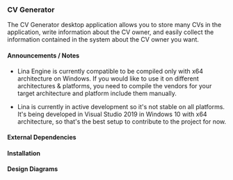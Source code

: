 ### CV Generator




The CV Generator desktop application allows you to store many CVs in the application, write information about the CV owner, and easily collect the information contained in the system about the CV owner you want.

#### Announcements / Notes

- Lina Engine is currently compatible to be compiled only with x64 architecture on Windows. If you would like to use it on different architectures & platforms, you need to compile the vendors for your target architecture and platform include them manually.

- Lina is currently in active development so it's not stable on all platforms. It's being developed in Visual Studio 2019 in Windows 10 with x64 architecture, so that's the best setup to contribute to the project for now. 


#### External Dependencies
#### Installation

#### Design Diagrams


